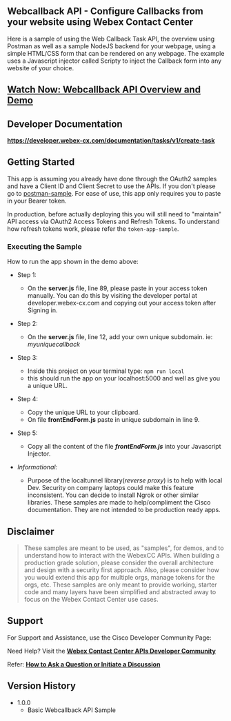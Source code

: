 ## Webcallback API - Configure Callbacks from your website using Webex Contact Center

Here is a sample of using the Web Callback Task API, the overview using Postman as well as a sample NodeJS backend for your webpage, using a simple HTML/CSS form that can be rendered on any webpage.
The example uses a Javascript injector called Scripty to inject the Callback form into any website of your choice.

## [Watch Now: Webcallback API Overview and Demo](https://app.vidcast.io/share/b26ca3a0-309a-4244-8455-56306b302573)

## Developer Documentation

**https://developer.webex-cx.com/documentation/tasks/v1/create-task**

## Getting Started

This app is assuming you already have done through the OAuth2 samples and have a Client ID and Client Secret to use the APIs. If you don't please go to [postman-sample](https://github.com/CiscoDevNet/webex-contact-center-api-samples/tree/main/postman-sample). For ease of use, this app only requires you to paste in your Bearer token.

In production, before actually deploying this you will still need to "maintain" API access via OAuth2 Access Tokens and Refresh Tokens. To understand how refresh tokens work, please refer the `token-app-sample`.

### Executing the Sample

How to run the app shown in the demo above:

- Step 1:

  - On the **server.js** file, line 89, please paste in your access token manually. You can do this by visiting the developer portal at developer.webex-cx.com and copying out your access token after Signing in.

- Step 2:

  - On the **server.js** file, line 12, add your own unique subdomain. ie: _myuniquecallback_

- Step 3:

  - Inside this project on your terminal type: `npm run local`
  - this should run the app on your localhost:5000 and well as give you a unique URL.

- Step 4:

  - Copy the unique URL to your clipboard.
  - On file **frontEndForm.js** paste in unique subdomain in line 9.

- Step 5:

  - Copy all the content of the file _**frontEndForm.js**_ into your Javascript Injector.

- _Informational:_
  - Purpose of the localtunnel library(_reverse proxy_) is to help with local Dev. Security on company laptops could make this feature inconsistent. You can decide to install Ngrok or other similar libraries. These samples are made to help/compliment the Cisco documentation. They are not intended to be production ready apps.

## Disclaimer

> These samples are meant to be used, as "samples", for demos, and to understand how to interact with the WebexCC APIs.
> When building a production grade solution, please consider the overall architecture and design with a security first approach.
> Also, please consider how you would extend this app for multiple orgs, manage tokens for the orgs, etc.
> These samples are only meant to provide working, starter code and many layers have been simplified and abstracted away to focus on the Webex Contact Center use cases.

## Support

For Support and Assistance, use the Cisco Developer Community Page:

Need Help? Visit the **[Webex Contact Center APIs Developer Community](https://community.cisco.com/t5/contact-center/bd-p/j-disc-dev-contact-center)**

Refer: **[How to Ask a Question or Initiate a Discussion](https://community.cisco.com/t5/contact-center/webex-contact-center-apis-developer-community-and-support/m-p/4558270)**

## Version History

- 1.0.0
  - Basic Webcallback API Sample
